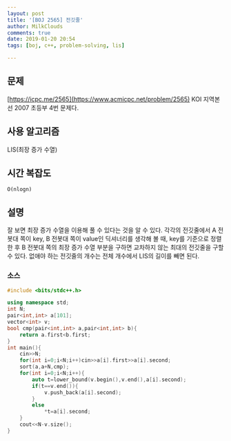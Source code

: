 ```yaml
---
layout: post
title: '[BOJ 2565] 전깃줄'
author: MilkClouds
comments: true
date: 2019-01-20 20:54
tags: [boj, c++, problem-solving, lis]

---
```


## 문제
[https://icpc.me/2565](https://www.acmicpc.net/problem/2565)
KOI 지역본선 2007 초등부 4번 문제다.


## 사용 알고리즘
LIS(최장 증가 수열)

## 시간 복잡도
`O(nlogn)`

## 설명

잘 보면 최장 증가 수열을 이용해 풀 수 있다는 것을 알 수 있다.
각각의 전깃줄에서 A 전봇대 쪽이 key, B 전봇대 쪽이 value인 딕셔너리를 생각해 볼 때, key를 기준으로 정렬한 후 B 전봇대 쪽의 최장 증가 수열 부분을 구하면 교차하지 않는 최대의 전깃줄을 구할 수 있다.
없애야 하는 전깃줄의 개수는 전체 개수에서 LIS의 길이를 빼면 된다.


### 소스  

```c++
#include <bits/stdc++.h>

using namespace std;
int N;
pair<int,int> a[101];
vector<int> v;
bool cmp(pair<int,int> a,pair<int,int> b){
	return a.first<b.first;
}
int main(){
	cin>>N;
	for(int i=0;i<N;i++)cin>>a[i].first>>a[i].second;
	sort(a,a+N,cmp);
	for(int i=0;i<N;i++){
		auto t=lower_bound(v.begin(),v.end(),a[i].second);
		if(t==v.end()){
			v.push_back(a[i].second);
		}
		else
			*t=a[i].second;
	}
	cout<<N-v.size();
}
```